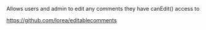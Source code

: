 Allows users and admin to edit any comments they have canEdit() access to

https://github.com/lorea/editablecomments
